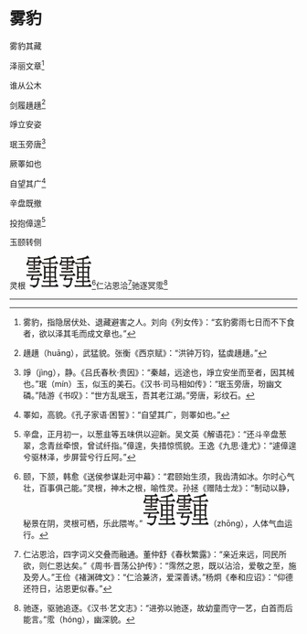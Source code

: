    

# 雾豹

雾豹其藏

泽丽文章[^1]

谁从公木

剑履趪趪[^2]

竫立安姿

珉玉旁唐[^3]

厥睪如也

自望其广[^4]

辛盘既撤

投抱傽遑[^5]

玉颐转侧

灵根![](/木心全集（典藏套装十六册）/images/00097.jpeg)![](/木心全集（典藏套装十六册）/images/00097.jpeg)[^6]仁沾恩洽[^7]驰逐冥霐[^8]

* * *

[^1]: 雾豹，指隐居伏处、退藏避害之人。刘向《列女传》：“玄豹雾雨七日而不下食者，欲以泽其毛而成文章也。”
[^2]: 趪趪（huāng），武猛貌。张衡《西京赋》：“洪钟万钧，猛虡趪趪。”
[^3]: 竫（jìng），静。《吕氏春秋·贵因》：“秦越，远途也，竫立安坐而至者，因其械也。”珉（mín）玉，似玉的美石。《汉书·司马相如传》：“珉玉旁唐，玢幽文磷。”陆游《书叹》：“世方乱珉玉，吾其老江湖。”旁唐，彩纹石。
[^4]: 睪如，高貌。《孔子家语·困誓》：“自望其广，则睪如也。”
[^5]: 辛盘，正月初一，以葱韭等五味供以迎新。吴文英《解语花》：“还斗辛盘葱翠，念青丝牵恨，曾试纤指。”傽遑，失措惊慌貌。王逸《九思·逢尤》：“遽傽遑兮驱林泽，步屏营兮行丘阿。”
[^6]: 颐，下颔，韩愈《送侯参谋赴河中幕》：“君颐始生须，我齿清如冰。尔时心气壮，百事俱己能。”灵根，神木之根，喻性灵。孙拯《赠陆士龙》：“制动以静，秘景在阴，灵根可栖，乐此隈岑。”![](/木心全集（典藏套装十六册）/images/00097.jpeg)![](/木心全集（典藏套装十六册）/images/00097.jpeg)（zhōng），人体气血运行。
[^7]: 仁沾恩洽，四字词义交叠而融通。董仲舒《春秋繁露》：“亲近来远，同民所欲，则仁恩达矣。”《周书·晋荡公护传》：“霈然之恩，既以沾洽，爱敬之至，施及旁人。”王俭《褚渊碑文》：“仁洽兼济，爱深善诱。”杨炯《奉和应诏》：“仰德还符日，沾恩更似春。”
[^8]: 驰逐，驱驰追逐。《汉书·艺文志》：“进弥以驰逐，故幼童而守一艺，白首而后能言。”霐（hóng），幽深貌。